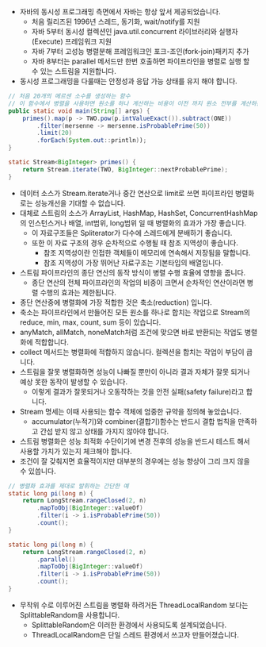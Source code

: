 * 자바의 동시성 프로그래밍 측면에서 자바는 항상 앞서 제공되었습니다.
  * 처음 릴리즈된 1996년 스레드, 동기화, wait/notify를 지원
  * 자바 5부터 동시성 컬렉션인 java.util.concurrent 라이브러리와 실행자(Execute) 프레임워크 지원
  * 자바 7부터 고성능 병렬분해 프레임워크인 포크-조인(fork-join)패키지 추가
  * 자바 8부터는 parallel 메서드만 한번 호출하면 파이프라인을 병렬로 실행 할 수 있는 스트림을 지원합니다. 
* 동시성 프로그래밍을 다룰때는 안정성과 응답 가능 상태를 유지 해야 합니다.
```java
// 처음 20개의 메르센 소수를 생성하는 함수 
// 이 함수에서 병렬을 사용하면 원소를 하나 계산하는 비용이 이전 까지 원소 전부를 계산하는 것보다 비용이 많이듬. 병렬의 비효율성
public static void main(String[] args) {
    primes().map(p -> TWO.pow(p.intValueExact()).subtract(ONE))
        .filter(mersenne -> mersenne.isProbablePrime(50))
        .limit(20)
        .forEach(System.out::println));
}

static Stream<BigInteger> primes() {
    return Stream.iterate(TWO, BigInteger::nextProbablePrime);
}
```
* 데이터 소스가 Stream.iterate거나 중간 연산으로 limit로 쓰면 파이프라인 병렬화로는 성능개선을 기대할 수 없습니다. 
* 대체로 스트림의 소스가 ArrayList, HashMap, HashSet, ConcurrentHashMap의 인스턴스거나 배열, int범위, long범위 일 때 병렬화의 효과가 가장 좋습니다.
  * 이 자료구조들은 Spliterator가 다수에 스레드에게 분배하기 좋습니다. 
  * 또한 이 자료 구조의 경우 순차적으로 수행될 때 참조 지역성이 좋습니다. 
    * 참조 지역성이란 인접한 객체들이 메모리에 연속해서 저장됨을 말합니다.
    * 참조 지역성이 가장 뛰어난 자료구조는 기본타입의 배열입니다. 
* 스트림 파이프라인의 종단 연산의 동작 방식이 병렬 수행 효율에 영향을 줍니다. 
  * 종단 연산의 전체 파이프라인의 작업의 비중이 크면서 순차적인 연산이라면 병렬 수행의 효과는 제한됩니다. 
* 종단 연산중에 병렬화에 가장 적합한 것은 축소(reduction) 입니다. 
* 축소는 파이프라인에서 만들어진 모든 원소를 하나로 합치는 작업으로 Stream의 reduce, min, max, count, sum 등이 있습니다. 
* anyMatch, allMatch, noneMatch처럼 조건에 맞으면 바로 반환되는 작업도 병렬화에 적합합니다. 
* collect 메서드는 병렬화에 적합하지 않습니다. 컬렉션을 합치는 작업이 부담이 큽니다. 
* 스트림을 잘못 병렬화하면 성능이 나빠질 뿐만이 아니라 결과 자체가 잘못 되거나 예상 못한 동작이 발생할 수 있습니다. 
  * 이렇게 결과가 잘못되거나 오동작하는 것을 안전 실패(safety failure)라고 합니다. 
* Stream 명세는 이때 사용되는 함수 객체에 엄중한 규약을 정의해 놓았습니다.
  * accumulator(누적기)와 combiner(결합기)함수는 반드시 결합 법칙을 만족하고 간섭 받지 않고 상태를 가지지 않아야 합니다.
* 스트림 병렬화은 성능 최적화 수단이기에 변경 전후의 성능을 반드시 테스트 해서 사용할 가치가 있는지 체크해야 합니다. 
* 조건이 잘 갖춰지면 효율적이지만 대부분의 경우에는 성능 향상이 그리 크지 않을 수 있씁니다.
```java
// 병렬화 효과를 제대로 발휘하는 간단한 예 
static long pi(long n) {
    return LongStream.rangeClosed(2, n)
        .mapToObj(BigInteger::valueOf)
        .filter(i -> i.isProbablePrime(50))
        .count();
}

static long pi(long n) {
    return LongStream.rangeClosed(2, n)
        .parallel()
        .mapToObj(BigInteger::valueOf)
        .filter(i -> i.isProbablePrime(50))
        .count();
}
```
* 무작위 수로 이루어진 스트림을 병렬화 하려거든 ThreadLocalRandom 보다는 SplittableRandom을 사용합니다. 
  * SplittableRandom은 이러한 환경에서 사용되도록 설계되었습니다.
  * ThreadLocalRandom은 단일 스레드 환경에서 쓰고자 만들어졌습니다. 